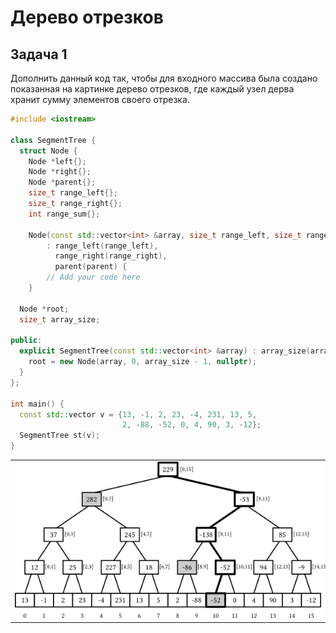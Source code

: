 # Дерево отрезков

## Задача 1

Дополнить данный код так, чтобы для входного массива
была создано показанная на картинке дерево отрезков,
где каждый узел дерва хранит сумму элементов своего отрезка.

```c++
#include <iostream>

class SegmentTree {
  struct Node {
    Node *left{};
    Node *right{};
    Node *parent{};
    size_t range_left{};
    size_t range_right{};
    int range_sum{};

    Node(const std::vector<int> &array, size_t range_left, size_t range_right, Node *parent)
        : range_left(range_left),
          range_right(range_right),
          parent(parent) {
        // Add your code here
    }

  Node *root;
  size_t array_size;

public:
  explicit SegmentTree(const std::vector<int> &array) : array_size(array.size()) {
    root = new Node(array, 0, array_size - 1, nullptr);
  }
};

int main() {
  const std::vector v = {13, -1, 2, 23, -4, 231, 13, 5,
                         2, -88, -52, 0, 4, 90, 3, -12};
  SegmentTree st(v);
}
```

<table><tr><td>
<img src="../img/st1.png" alt="Example" title="Example" style="display: inline-block; margin: 0 auto; max-width: 500px; max-height: 500px">
</td></tr></table>
